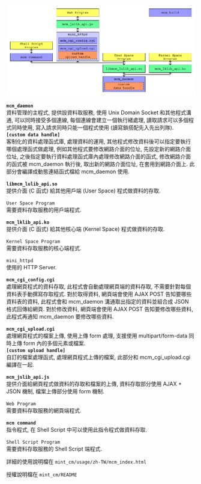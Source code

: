 ![](/usage/zh-TW/image/mcm_0101_0101.png "系統架構")

**`mcm_daemon`**  
資料管理的主程式, 提供設資料取服務, 使用 Unix Domain Socket 和其他程式溝通, 可以同時接受多個連線, 每個連線會建立一個執行緒處理, 讀取請求可以多個程式同時使用, 寫入請求同時只能一個程式使用 (讀寫鎖搭配先入先出列隊).  
**`[custom data handle]`**  
客制化的資料處理函式庫, 處理資料的運用, 其他程式修改資料後可以指定要執行哪個處理函式做處理, 例如其他程式要修改網路介面的位址, 先設定新的網路介面位址, 之後指定要執行資料處理函式庫內處理修改網路介面的函式, 修改網路介面的函式被 mcm_daemon 執行後, 取出新的網路介面位址, 在套用到網路介面上. 此部分會編譯成動態連結函式檔給 mcm_daemon 使用. 

**`libmcm_lulib_api.so`**  
提供介面 (C 函式) 給其他用戶端 (User Space) 程式做資料的存取. 

`User Space Program`  
需要資料存取服務的用戶端程式. 

**`mcm_lklib_api.ko`**  
提供介面 (C 函式) 給其他核心端 (Kernel Space) 程式做資料的存取.

`Kernel Space Program`  
需要資料存取服務的核心端程式. 

`mini_httpd`  
使用的 HTTP Server.

**`mcm_cgi_config.cgi`**  
處理網頁程式的資料存取, 此程式會自動處理網頁端的資料存取, 不需要針對每個資料表手動撰寫存取程式. 對於取得資料, 網頁端會使用 AJAX POST 告知要哪些資料表的資料, 此程式會和 mcm_daemon 溝通取出指定的資料並組合成 JSON 格式回傳給網頁. 對於修改資料, 網頁端會使用 AJAX POST 告知要修改哪些資料, 此程式再通知 mcm_daemon 要修改哪些資料.  

**`mcm_cgi_upload.cgi`**  
處理網頁程式的檔案上傳, 使用上傳 form 處理, 支援使用 multipart/form-data 同時上傳 form 內的多個元素或檔案.  
**`[custom upload handle]`**  
自訂的檔案處理函式, 處理網頁程式上傳的檔案, 此部分和 mcm_cgi_upload.cgi 編譯在一起.

**`mcm_jslib_api.js`**  
提供介面給網頁程式做資料的存取和檔案的上傳, 資料存取部分使用 AJAX + JSON 機制, 檔案上傳部分使用 form 機制.

`Web Program`  
需要資料存取服務的網頁端程式. 

**`mcm command`**  
指令程式, 在 Shell Script 中可以使用此指令程式做資料存取.

`Shell Script Program`  
需要資料存取服務的 Shell Script 端程式. 

詳細的使用說明檔在 `mint_cm/usage/zh-TW/mcm_index.html`

授權說明檔在 `mint_cm/README`

